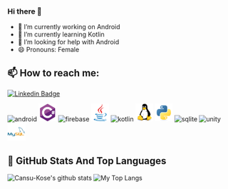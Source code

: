 ### Hi there 👋

- 🔭 I’m currently working on Android
- 🌱 I’m currently learning  Kotlin
- 🤔 I’m looking for help with Android
- 😄 Pronouns: Female
 ## 📫 How to reach me:
[![Linkedin Badge](https://img.shields.io/badge/cansukose-follow%20on%20linkedin-blue?style=for-the-badge&logo=linkedin)](https://www.linkedin.com/in/cansu-k%C3%B6se-2b31331b6/)

 <p align="left"> 
  <img src="https://developer.android.com/images/logos/android.svg" alt="android" width="40" height="40"/> 
  <img src="https://raw.githubusercontent.com/devicons/devicon/master/icons/csharp/csharp-original.svg" alt="csharp" width="40" height="40"/> 
  <img src="https://www.vectorlogo.zone/logos/firebase/firebase-icon.svg" alt="firebase" width="40" height="40"/> 
  <img src="https://raw.githubusercontent.com/devicons/devicon/master/icons/java/java-original.svg" alt="java" width="40" height="40"/> 
  <img src="https://www.vectorlogo.zone/logos/kotlinlang/kotlinlang-icon.svg" alt="kotlin" width="40" height="40"/> 
  <img src="https://raw.githubusercontent.com/devicons/devicon/master/icons/linux/linux-original.svg" alt="linux" width="40" height="40"/> 
  <img src="https://raw.githubusercontent.com/devicons/devicon/master/icons/python/python-original.svg" alt="python" width="40" height="40"/> 
  <img src="https://www.vectorlogo.zone/logos/sqlite/sqlite-icon.svg" alt="sqlite" width="40" height="40"/> 
  <img src="https://www.vectorlogo.zone/logos/unity3d/unity3d-icon.svg" alt="unity" width="40" height="40"/> 
  <img src="https://raw.githubusercontent.com/devicons/devicon/master/icons/mysql/mysql-original-wordmark.svg" alt="mysql" width="40" height="40"/> 

 ## 📌 GitHub Stats And Top Languages

<p float="center">
  <img  src="https://github-readme-stats.vercel.app/api?username=Cansu-Kose&show_icons=true&count_private=true&hide=contribs,issues" alt="Cansu-Kose's github stats" />
  <img  src="https://github-readme-stats.vercel.app/api/top-langs/?username=Cansu-Kose&layout=compact&hide=html,css" alt="My Top Langs" />
</p>

 
